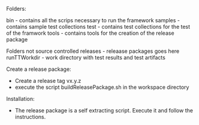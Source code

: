 Folders:

bin      - contains all the scrips necessary to run the framework
samples  - contains sample test collections
test     - contains test collections for the test of the framwork
tools    - contains tools for the creation of the release package

Folders not source controlled
releases - releaase packages goes here
runTTWorkdir - work directory with test results and test artifacts

Create a release package:
- Create a release tag vx.y.z
- execute the script buildReleasePackage.sh in the workspace directory

Installation:
- The release package is a self extracting script. Execute it and follow the instructions.
